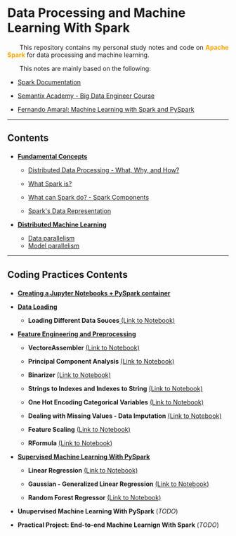 # Data Processing and Machine Learning With Spark 

<p align="justify">
&ensp;&ensp;&ensp;&ensp;This repository contains my personal study notes and code on <strong><span style="color: orange">Apache Spark</span></strong> for data processing and machine learning.
</p>


<p align="justify">
&ensp;&ensp;&ensp;&ensp;This notes are mainly based on the following:
</p>

- <a href="https://spark.apache.org/docs/latest/">Spark Documentation</a>

- <a href="https://semantix.ai/academy">Semantix Academy - Big Data Engineer Course</a>

- <a href="https://www.udemy.com/course/machine-learning-com-spark-e-pyspark">Fernando Amaral: Machine Learning with Spark and PySpark</a>

---
## Contents <p id="contents"></p>
- <a href="https://github.com/KattsonBastos/ml-with-spark/blob/main/study-notes/01_fundamentals.md#fundamentals"><strong>Fundamental Concepts</strong></a>

    - <a href="https://github.com/KattsonBastos/ml-with-spark/blob/main/study-notes/01_fundamentals.md#01_distributed">Distributed Data Processing - What, Why, and How?</a>

    - <a href="https://github.com/KattsonBastos/ml-with-spark/blob/main/study-notes/01_fundamentals.md#01_what_is">What Spark is?</a>

    - <a href="https://github.com/KattsonBastos/ml-with-spark/blob/main/study-notes/01_fundamentals.md#01_components">What can Spark do? - Spark Components</a>

    - <a href="https://github.com/KattsonBastos/ml-with-spark/blob/main/study-notes/01_fundamentals.md#01_data_structure">Spark's Data Representation</a>

- <a href="https://github.com/KattsonBastos/ml-with-spark/blob/main/study-notes/02_distributed_ml.md#distributed_ml"><strong>Distributed Machine Learning</strong></a>
    - <a href="https://github.com/KattsonBastos/ml-with-spark/blob/main/study-notes/02_distributed_ml.md#02_dp">Data parallelism</a>
    - <a href="https://github.com/KattsonBastos/ml-with-spark/blob/main/study-notes/02_distributed_ml.md#02_mp">Model parallelism</a>


---
## Coding Practices Contents <p id="code_contents"></p>

- <a href="https://github.com/KattsonBastos/ml-with-spark/blob/main/practices/"><strong>Creating a Jupyter Notebooks + PySpark container</strong></a>

- <a href="https://github.com/KattsonBastos/ml-with-spark/blob/main/practices/volume/src/data_loading"><strong>Data Loading</strong></a>
    - **Loading Different Data Souces**<a href="https://github.com/KattsonBastos/ml-with-spark/blob/main/practices/volume/src/data_loading/01-importing-data.ipynb"> (Link to Notebook) </a>


- <a href="https://github.com/KattsonBastos/ml-with-spark/blob/main/practices/volume/src/feature_engineering"><strong><strong>Feature Engineering and Preprocessing</strong></strong></a>

    - **VectoreAssembler** <a href="https://github.com/KattsonBastos/ml-with-spark/blob/main/practices/volume/src/feature_engineering/01-vectorAssembler.ipynb"> (Link to Notebook) </a>

    - **Principal Component Analysis** <a href="https://github.com/KattsonBastos/ml-with-spark/blob/main/practices/volume/src/feature_engineering/02-PCA.ipynb"> (Link to Notebook) </a>

    - **Binarizer** <a href="https://github.com/KattsonBastos/ml-with-spark/blob/main/practices/volume/src/feature_engineering/03-Binarizer.ipynb"> (Link to Notebook) </a>

    - **Strings to Indexes and Indexes to String** <a href="https://github.com/KattsonBastos/ml-with-spark/blob/main/practices/volume/src/feature_engineering/04-StringsAndIndexes.ipynb"> (Link to Notebook) </a>

    - **One Hot Encoding Categorical Variables** <a href="https://github.com/KattsonBastos/ml-with-spark/blob/main/practices/volume/src/feature_engineering/05-OneHotEncoding.ipynb"> (Link to Notebook) </a>

    - **Dealing with Missing Values - Data Imputation** <a href="https://github.com/KattsonBastos/ml-with-spark/blob/main/practices/volume/src/feature_engineering/06-Imputer.ipynb"> (Link to Notebook) </a>

    - **Feature Scaling** <a href="https://github.com/KattsonBastos/ml-with-spark/blob/main/practices/volume/src/feature_engineering/07-feature-scaling.ipynb"> (Link to Notebook) </a>

    - **RFormula** <a href="https://github.com/KattsonBastos/ml-with-spark/blob/main/practices/volume/src/feature_engineering/08-RFormula.ipynb"> (Link to Notebook) </a>

- <a href="https://github.com/KattsonBastos/ml-with-spark/blob/main/practices/volume/src/supervised-ml">**Supervised Machine Learning With PySpark**</a>

    - **Linear Regression** <a href="https://github.com/KattsonBastos/ml-with-spark/blob/main/practices/volume/src/supervised-ml/01-linear-regression.ipynb"> (Link to Notebook) </a>

    - **Gaussian - Generalized Linear Regression** <a href="https://github.com/KattsonBastos/ml-with-spark/blob/main/practices/volume/src/supervised-ml/02-GLR-Gaussian.ipynb"> (Link to Notebook) </a>

    - **Random Forest Regressor** <a href="https://github.com/KattsonBastos/ml-with-spark/blob/main/practices/volume/src/supervised-ml/03-random-forest-regressor.ipynb"> (Link to Notebook) </a>


- **Unupervised Machine Learning With PySpark** (_TODO_)

- **Practical Project: End-to-end Machine Learnign With Spark** (_TODO_)